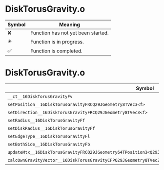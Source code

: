 # DiskTorusGravity.o
| Symbol | Meaning 
| ------------- | ------------- 
| :x: | Function has not yet been started. 
| :eight_pointed_black_star: | Function is in progress. 
| :white_check_mark: | Function is completed. 


# DiskTorusGravity.o
| Symbol | Decompiled? |
| ------------- | ------------- |
| `__ct__16DiskTorusGravityFv` | :white_check_mark: |
| `setPosition__16DiskTorusGravityFRCQ29JGeometry8TVec3<f>` | :white_check_mark: |
| `setDirection__16DiskTorusGravityFRCQ29JGeometry8TVec3<f>` | :white_check_mark: |
| `setRadius__16DiskTorusGravityFf` | :white_check_mark: |
| `setDiskRadius__16DiskTorusGravityFf` | :white_check_mark: |
| `setEdgeType__16DiskTorusGravityFl` | :white_check_mark: |
| `setBothSide__16DiskTorusGravityFb` | :white_check_mark: |
| `updateMtx__16DiskTorusGravityFRCQ29JGeometry64TPosition3<Q29JGeometry38TMatrix34<Q29JGeometry13SMatrix34C<f>>>` | :x: |
| `calcOwnGravityVector__16DiskTorusGravityCFPQ29JGeometry8TVec3<f>PfRCQ29JGeometry8TVec3<f>` | :x: |
